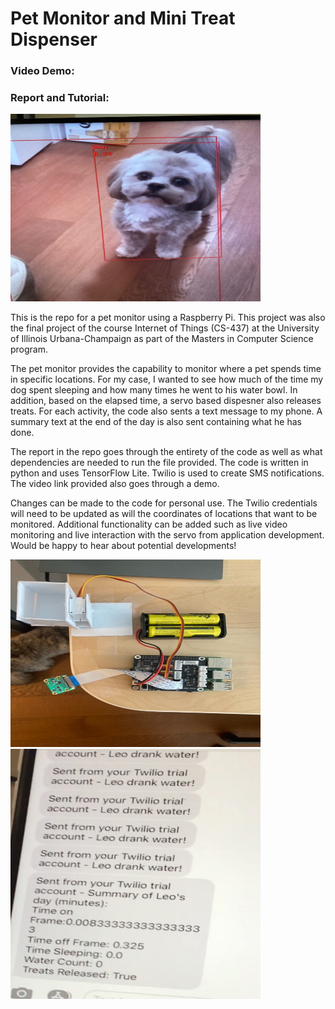 # Pet Monitor and Mini Treat Dispenser 

### Video Demo: 
### Report and Tutorial:

<img src="./dog.jpg" alt="alt text" width=400 height=300>

This is the repo for a pet monitor using a Raspberry Pi. This project was also the final project of the course Internet of Things (CS-437) at the University of Illinois Urbana-Champaign as part of the Masters in Computer Science program. 

The pet monitor provides the capability to monitor where a pet spends time in specific locations. For my case, I wanted to see how much of the time my dog spent sleeping and how many times he went to his water bowl. In addition, based on the elapsed time, a servo based dispesner also releases treats. For each activity, the code also sents a text message to my phone. A summary text at the end of the day is also sent containing what he has done. 

The report in the repo goes through the entirety of the code as well as what dependencies are needed to run the file provided. The code is written in python and uses TensorFlow Lite. Twilio is used to create SMS notifications. The video link provided also goes through a demo. 

Changes can be made to the code for personal use. The Twilio credentials will need to be updated as will the coordinates of locations that want to be monitored. Additional functionality can be added such as live video monitoring and live interaction with the servo from application development. Would be happy to hear about potential developments!



<img src="./layout.jpeg" alt="alt text" width=400 height=300>


<img src="./summary_text.jpg" alt="alt text" width=400 height=400>
